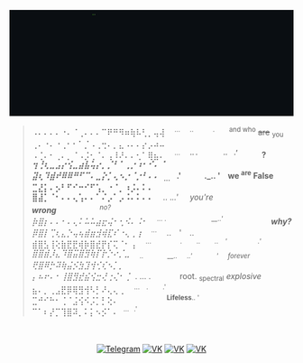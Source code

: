 <p align="center">
  <img src="https://github.com/Askefjord/Askefjord/blob/main/logo.gif">
</p>


>⠠⠄⠄⠄⠄⠐⠄⠈⢀⠄⠄⠄⠉⠟⠛⠻⠶⢷⠧⢃⡀⢤⢼<sup>⠀⠀...⠀⠀..⠀⠀⠀⠀.⠀⠀⠀and who</sup> ~~are~~ <sub>you</sub><br>
⢀⠄⠐⠄⠐⢀⠂⠂⠁⡈⠠⢀⢒⠄⡀⣄⠠⠄⠄⡔⡠⠴⠤<br>
⠠⢈⠄⠂⢀⠄⡀⠈⠠⡨⢂⠈⠄⢠⠸⠜⠄⠄⢂⠁⢿⣦⠄<sup>⠀⠀...⠀⠀__.. .⠀⠀⠀⠀⠀      _..   ⠀.'⠀⠀⠀⠀⠀</sup>_?_<br>
⢲⢘⢆⣀⣠⡔⢪⣀⣴⣧⢥⡔⡀⡈⠃⠁⢀⡐⠰⠂⠊⠄⠈<br>
⣽⢆⠹⣾⠞⠿⠿⠛⠋⠉⠄⣀⡕⡁⢄⠢⡐⠈⡐⠃⠄⠄<sub>⠀...   ⠀_.'⠀⠀⠀⠀._.. '⠀   we</sub> <sup>are</sup> **False**<br>
⣉⣜⡅⠄⡢⠃⠋⠊⠒⠊⠋⢡⡀⠐⠈⡀⠰⡨⠄⠅⠄<br>
⣿⣼⡁⠈⠂⠄⠄⢄⢡⠄⠄⠁⠌⡠⠁⡠⠨⠄⠅⠄⠄<sub>⠀⠀__.. ._..'⠀⠀you're</sub> **wrong**<sup>⠀⠀⠀⠀⠀⠀⠀⠀⠀no?</sup><br>
⡷⣿⡆⠄⠄⠂⠄⢄⠅⠥⠥⣴⣖⢬⠂⢂⠪⠄⠨⠂<sup>⠀⠀...  . ⠀⠀⠀⠀⠀⠀⠀⠀⠀__..'⠀⠀⠀⠀⠀⠀⠀⠀⠀⠀</sup>**why?**<br>
⡿⣿⡇⢉⢆⣄⡑⢤⢦⣾⣶⣺⢾⣏⠎⠐⢄⢀⢰<sup>⠀⠀...⠀⠀_.. ⠀'   ⠀..⠀⠀⠀⠀⠀</sup><br>
⣾⣿⣣⢸⢕⣷⣟⣟⢾⡷⣿⣞⡟⡎⢍⠈⠂⢠<sup>⠀⠀...⠀⠀⠀⠀⠀⠀.⠀⠀⠀..⠀⠀⠀_.. ⠀' ⠀⠀⠀⠀⠀⠀.'⠀⠀⠀⠀⠀</sup><br>
⣿⣿⣾⡸⣄⠹⣿⣭⣿⣻⢷⡏⡗⡑⠔⡈⣀<sub>⠀⠀..⠀⠀⠀⠀⠀__..⠀⠀..'⠀⠀⠀⠀⠀'⠀⠀forever</sub><br>
⢟⣿⠿⡓⠽⢷⣬⡪⣳⣹⢺⢊⢎⠢⡁⡀<br>
⡄⠦⠖⠄⠂⢸⣿⣻⣞⣮⢪⣒⢜⢐⢌⠂⢈<sup>⠀_.   ...   .⠀⠀⠀⠀⠀root. </sup><sub>spectral</sub> _explosive_<br>
⣦⠄⡀⢀⣠⣟⡿⢿⣻⢺⠣⡃⠜⢄⢄⢀<sup>⠀⠀...⠀ .⠀⠀⠀.'</sup><br>
⣉⠚⠊⠓⠂⢈⠈⣨⢪⠪⡨⡁⡃⢕⠄<sup>⠀⠀⠀⠀⠀⠀⠀⠀⠀⠀**Lifeless**.. '</sup><br>
⠉⠁⠆⡜⡉⢹⣿⠽⡀⠅⡅⠢⡪⠁⠄<sup>⠀...⠀.'</sup><br>
<!--
### 🔨 Languages and Tools:
<a href="https://www.python.org" target="_blank"><img align="left" alt="Python" height ="42px" src="https://raw.githubusercontent.com/rahul-jha98/github_readme_icons/main/language_and_tools/square/python/python.svg"></a>
<a href="https://dotnet.microsoft.com/en-us/languages/csharp" target="_blank"><img align="left" alt="C#" height ="42px" src="https://github.com/rahul-jha98/README_icons/blob/main/language_and_tools/square/c%23/c%23.svg"></a>
<a href="https://www.jetbrains.com/pycharm/" target="_blank"><img align="left" alt="PyCharm" height ="42px" src="https://upload.wikimedia.org/wikipedia/commons/1/1d/PyCharm_Icon.svg"></a>
<a href="https://visualstudio.microsoft.com/" target="_blank"><img align="left" alt="Microsoft VS" height ="42px" src="https://upload.wikimedia.org/wikipedia/commons/2/2c/Visual_Studio_Icon_2022.svg"></a>
<a href="https://git-scm.com/" target="_blank"> <img src="https://raw.githubusercontent.com/rahul-jha98/github_readme_icons/main/language_and_tools/square/git-scm/git-scm.svg" align="left" alt="git" height='42px'/> </a>
<a href="https://www.adobe.com/products/photoshop.html" target="_blank"><img align="left" alt="Photoshop" height ="42px" src="https://upload.wikimedia.org/wikipedia/commons/a/af/Adobe_Photoshop_CC_icon.svg"></a>
<a href="https://www.adobe.com/products/illustrator.html" target="_blank"><img align="left" alt="Illustrator" height ="42px" src="https://upload.wikimedia.org/wikipedia/commons/f/fb/Adobe_Illustrator_CC_icon.svg"></a>
<a href="https://www.figma.com" target="_blank"><img align="center" src="https://raw.githubusercontent.com/rahul-jha98/github_readme_icons/main/language_and_tools/square/figma/figma.svg" alt="Figma" height ="42px"></a> -->
<!--
### 📊 Github Stats:
![Anurag's GitHub stats](https://github-readme-stats.vercel.app/api?username=Askefjord&show_icons=false&theme=dark&bg_color=0d1117&hide_border=false&border_color=1d2026&border_radius=5&text_bold=true&hide_title=true)
![Top Langs](https://github-readme-stats.vercel.app/api/top-langs/?username=Askefjord&layout=compact&theme=dark&bg_color=0d1117&hide_border=false&border_color=1d2026&border_radius=5&text_bold=true&langs_count=3)
-->

<br>
<br>

<div align="center">
<a href="https://www.t.me/askefjord" target="_blank"><img align="center" alt="Telegram" height ="42px" src="https://www.svgrepo.com/show/242392/telegram.svg"></a>
<a href="https://vk.com/kriwjar" target="_blank"><img align="center" alt="VK" height ="42px" src="https://www.svgrepo.com/show/242379/vk-vk.svg"></a>  
<a href="https://instagram.com/kriwjar" target="_blank"><img align="center" alt="VK" height ="42px" src="https://www.svgrepo.com/show/242386/instagram.svg"></a>
<a href="https://www.behance.net/askefjord" target="_blank"><img align="center" alt="VK" height ="42px" src="https://www.svgrepo.com/show/242376/behance.svg"></a>  
</div>
